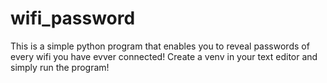 # wifi_password
This is a simple python program that enables you to reveal passwords of every wifi you have evver connected! 
Create a venv in your text editor and simply run the program!
